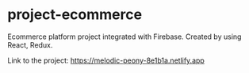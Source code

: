 # project-ecommerce

Ecommerce platform project integrated with Firebase. Created by using React, Redux.

Link to the project:
https://melodic-peony-8e1b1a.netlify.app
